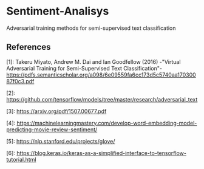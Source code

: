 # Sentiment-Analisys
Adversarial training methods for semi-supervised text classification

## References
\[1\]: Takeru Miyato, Andrew M. Dai and Ian Goodfellow (2016) -"Virtual Adversarial Training for Semi-Supervised Text Classification"- https://pdfs.semanticscholar.org/a098/6e09559fa6cc173d5c5740aa17030087f0c3.pdf

\[2\]: https://github.com/tensorflow/models/tree/master/research/adversarial_text

\[3\]: https://arxiv.org/pdf/1507.00677.pdf

\[4\]: https://machinelearningmastery.com/develop-word-embedding-model-predicting-movie-review-sentiment/

\[5\]: https://nlp.stanford.edu/projects/glove/

\[6\]: https://blog.keras.io/keras-as-a-simplified-interface-to-tensorflow-tutorial.html
